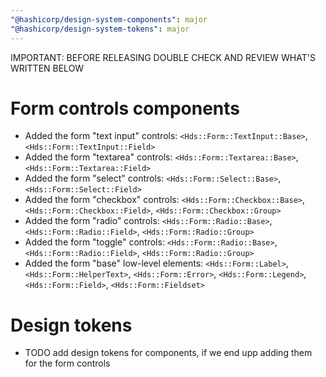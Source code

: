 ```yaml
---
"@hashicorp/design-system-components": major
"@hashicorp/design-system-tokens": major
---
```


IMPORTANT: BEFORE RELEASING DOUBLE CHECK AND REVIEW WHAT'S WRITTEN BELOW

# Form controls components

- Added the form "text input" controls: `<Hds::Form::TextInput::Base>`, `<Hds::Form::TextInput::Field>`
- Added the form "textarea" controls: `<Hds::Form::Textarea::Base>`, `<Hds::Form::Textarea::Field>`
- Added the form "select" controls: `<Hds::Form::Select::Base>`, `<Hds::Form::Select::Field>`
- Added the form "checkbox" controls: `<Hds::Form::Checkbox::Base>`, `<Hds::Form::Checkbox::Field>`, `<Hds::Form::Checkbox::Group>`
- Added the form "radio" controls: `<Hds::Form::Radio::Base>`, `<Hds::Form::Radio::Field>`, `<Hds::Form::Radio::Group>`
- Added the form "toggle" controls: `<Hds::Form::Radio::Base>`, `<Hds::Form::Radio::Field>`, `<Hds::Form::Radio::Group>`
- Added the form "base" low-level elements: `<Hds::Form::Label>`, `<Hds::Form::HelperText>`, `<Hds::Form::Error>`, `<Hds::Form::Legend>`, `<Hds::Form::Field>`, `<Hds::Form::Fieldset>`

# Design tokens

- TODO add design tokens for components, if we end upp adding them for the form controls

